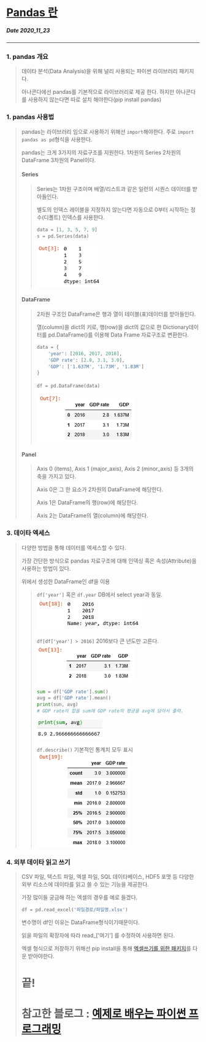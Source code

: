 # [Pandas 란](http://pythonstudy.xyz/python/article/408-pandas-%EB%8D%B0%EC%9D%B4%ED%83%80-%EB%B6%84%EC%84%9D)
##### Date 2020_11_23
---
### 1. pandas 개요
> 데이타 분석(Data Analysis)을 위해 널리 사용되는 파이썬 라이브러리 패키지다.
>
> 아나콘다에선 pandas를 기본적으로 라이브러리로 제공 한다. 하지만 아나콘다를 사용하지 않는다면 따로 설치 해야한다(pip install pandas)
>
### 1. pandas 사용법
> pandas는 라이브러리 임으로 사용하기 위해선 ```import```해야한다. 주로 ```import pandas as pd```형식을 사용한다.
>
> pandas는 크게 3가지의 자료구조를 지원한다. 1차원의 Series 2차원의 DataFrame 3차원의 Panel이다.
> 
> #### Series
>> Series는 1차원 구조이며 배열/리스트과 같은 일련의 시퀀스 데이터를 받아들인다.
>>
>> 별도의 인덱스 레이블을 지정하지 않는다면 자동으로 0부터 시작하는 정수(디폴트) 인덱스를 사용한다.
>> ```Python
>> data = [1, 3, 5, 7, 9]
>> s = pd.Series(data)
>> ```
>> ![pandas-series](./image/Pandas00/Pandas_00_1.png)
>
> #### DataFrame
>> 2차원 구조인 DataFrame은 행과 열이 테이블(표)데이터를 받아들인다.
>>
>> 열(column)을 dict의 키로, 행(row)을 dict의 값으로 한 Dictionary데이터를  pd.DataFrame()를 이용해 Data Frame 자료구조로 변환한다.
>> ```Python
>> data = {
>>     'year': [2016, 2017, 2018],
>>     'GDP rate': [2.8, 3.1, 3.0],
>>     'GDP': ['1.637M', '1.73M', '1.83M']
>> }
>> 
>> df = pd.DataFrame(data)
>> ```
>> ![pandas-dataframe](./image/Pandas00/Pandas_00_2.png)
>
> #### Panel
>> Axis 0 (items), Axis 1 (major_axis), Axis 2 (minor_axis) 등 3개의 축을 가지고 있다.
>>
>> Axis 0은 그 한 요소가 2차원의 DataFrame에 해당한다.
>>
>> Axis 1은 DataFrame의 행(row)에 해당한다.
>>
>> Axis 2는 DataFrame의 열(column)에 해당한다.
>
### 3. 데이타 엑세스
> 다양한 방법을 통해 데이터를 엑세스할 수 있다.
>
> 가장 간단한 방식으로 pandas 자료구조에 대해 인덱싱 혹은 속성(Attribute)을 사용하는 방법이 있다.
>
> 위에서 생성한 DataFrame인 df을 이용
>> ```df['year']``` 혹은 ```df.year``` DB에서 select year과 동일.
>> ![pandas-data-access_1](./image/Pandas00/Pandas_00_3.png)
>>
>> ```df[df['year'] > 2016]``` 2016보다 큰 년도만 고른다.
>> ![pandas-data-access_2](./image/Pandas00/Pandas_00_4.png)
>> 
>> ```Python
>> sum = df['GDP rate'].sum()
>> avg = df['GDP rate'].mean()
>> print(sun, avg)
>> # GDP rate의 합을 sum에 GDP rate의 평균을 avg에 담아서 출력.
>> ```
>> ![pandas-data-access_2](./image/Pandas00/Pandas_00_5.png)
>>
>> ```df.describe()``` 기본적인 통계치 모두 표시
>> ![pandas-data-access_2](./image/Pandas00/Pandas_00_6.png)
>
> 
### 4. 외부 데이타 읽고 쓰기
> CSV 파일, 텍스트 파일, 엑셀 파일, SQL 데이타베이스, HDF5 포맷 등 다양한 외부 리소스에 데이타를 읽고 쓸 수 있는 기능을 제공한다.
>
> 가장 많이들 궁금해 하는 엑셀의 경우를 예로 들겠다.
>
> ```Python
> df = pd.read_excel('파일경로/파일명.xlsx')
> ```
> 변수명이 df인 이유는 DataFrame형식이기때문이다.
> 
> 읽을 파일의 확장자에 따라 read_['여기'] 를 수정하여 사용하면 된다.
>
> 엑셀 형식으로 저장하기 위해선 pip install을 통해 [엑셀쓰기를 위한 패키지](https://hodubab.tistory.com/92)를 다운 받아야한다.
>
> # 끝!
> # 참고한 블로그 : [예제로 배우는 파이썬 프로그래밍](http://pythonstudy.xyz/)
